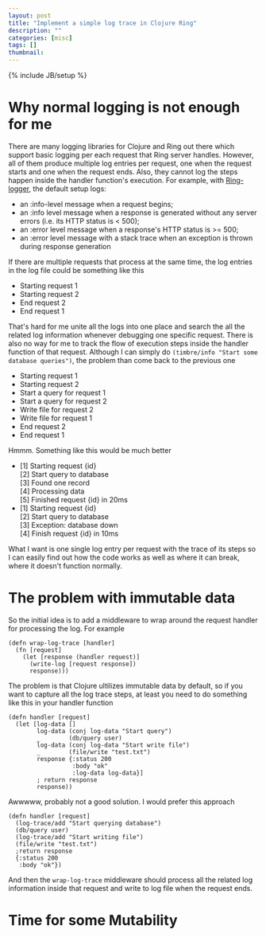 ```yaml
---
layout: post
title: "Implement a simple log trace in Clojure Ring"
description: ""
categories: [misc]
tags: []
thumbnail:
---
```

{% include JB/setup %}

# Why normal logging is not enough for me

There are many logging libraries for Clojure and Ring out there which support basic logging per each request that Ring server handles. However, all of them produce multiple log entries per request, one when the request starts and one when the request ends. Also, they cannot log the steps happen inside the handler function's execution. For example, with [Ring-logger](https://github.com/nberger/ring-logger), the default setup logs:

* an :info-level message when a request begins;
* an :info level message when a response is generated without any server errors (i.e. its HTTP status is < 500);
* an :error level message when a response's HTTP status is >= 500;
* an :error level message with a stack trace when an exception is thrown during response generation

If there are multiple requests that process at the same time, the log entries in the log file could be something like this

* Starting request 1
* Starting request 2
* End request 2
* End request 1

That's hard for me unite all the logs into one place and search the all the related log information whenever debugging one specific request. There is also no way for me to track the flow of execution steps inside the handler function of that request. Although I can simply do `(timbre/info "Start some database queries")`, the problem than come back to the previous one

* Starting request 1
* Starting request 2
* Start a query for request 1
* Start a query for request 2
* Write file for request 2
* Write file for request 1
* End request 2
* End request 1

Hmmm. Something like this would be much better

* [1] Starting request {id}  
[2] Start query to database  
[3] Found one record  
[4] Processing data  
[5] Finished request {id} in 20ms
* [1] Starting request {id}  
[2] Start query to database  
[3] Exception: database down  
[4] Finish request {id} in 10ms

What I want is one single log entry per request with the trace of its steps so I can easily find out how the code works as well as where it can break, where it doesn't function normally.

# The problem with immutable data

So the initial idea is to add a middleware to wrap around the request handler for processing the log. For example

```
(defn wrap-log-trace [handler]
  (fn [request]
    (let [response (handler request)]
      (write-log [request response])
      response)))
```

The problem is that Clojure ultilizes immutable data by default, so if you want to capture all the log trace steps, at least you need to do something like this in your handler function

```
(defn handler [request]
  (let [log-data []
        log-data (conj log-data "Start query")
        _        (db/query user)
        log-data (conj log-data "Start write file")
        _        (file/write "test.txt")
        response {:status 200
                  :body "ok"
                  :log-data log-data}]
        ; return response
        response))
```

Awwwww, probably not a good solution. I would prefer this approach

```
(defn handler [request]
  (log-trace/add "Start querying database")
  (db/query user)
  (log-trace/add "Start writing file")
  (file/write "test.txt")
  ;return response
  {:status 200
   :body "ok"})
```

And then the `wrap-log-trace` middleware should process all the related log information inside that request and write to log file when the request ends.

# Time for some Mutability

